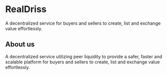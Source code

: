 # RealDriss

A decentralized service for buyers and sellers to create, list and exchange value effortlessly.

## About us

A decentralized service utilizing peer liquidity to provide a safer, faster and scalable platform for buyers and sellers to create, list and exchange value effortlessly.
